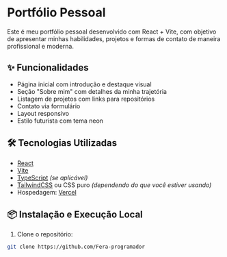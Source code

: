 # Portfólio Pessoal

Este é meu portfólio pessoal desenvolvido com React + Vite, com objetivo de apresentar minhas habilidades, projetos e formas de contato de maneira profissional e moderna.

## ✨ Funcionalidades

- Página inicial com introdução e destaque visual
- Seção "Sobre mim" com detalhes da minha trajetória
- Listagem de projetos com links para repositórios
- Contato via formulário
- Layout responsivo
- Estilo futurista com tema neon

## 🛠️ Tecnologias Utilizadas

- [React](https://reactjs.org/)
- [Vite](https://vitejs.dev/)
- [TypeScript](https://www.typescriptlang.org/) *(se aplicável)*
- [TailwindCSS](https://tailwindcss.com/) ou CSS puro *(dependendo do que você estiver usando)*
- Hospedagem: [Vercel](https://vercel.com/)

## 📦 Instalação e Execução Local

1. Clone o repositório:

```bash
git clone https://github.com/Fera-programador
